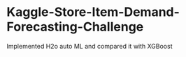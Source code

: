 # Kaggle-Store-Item-Demand-Forecasting-Challenge

Implemented H2o auto ML and compared it with XGBoost 
